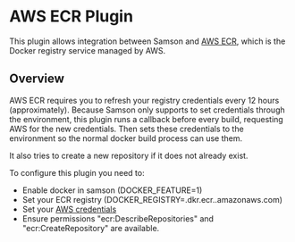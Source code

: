 # AWS ECR Plugin

This plugin allows integration between Samson and
[AWS ECR](http://docs.aws.amazon.com/AmazonECR/latest/userguide/what-is-ecr.html),
which is the Docker registry service managed by AWS.

## Overview

AWS ECR requires you to refresh your registry credentials every 12 hours (approximately).
Because Samson only supports to set credentials through the environment, this plugin
runs a callback before every build, requesting AWS for the new credentials. Then sets
these credentials to the environment so the normal docker build process can use them.

It also tries to create a new repository if it does not already exist.

To configure this plugin you need to:

* Enable docker in samson (DOCKER_FEATURE=1)
* Set your ECR registry (DOCKER_REGISTRY=<account>.dkr.ecr.<aws-region>.amazonaws.com)
* Set your [AWS credentials](http://docs.aws.amazon.com/sdkforruby/api/#Configuration)
* Ensure permissions "ecr:DescribeRepositories" and "ecr:CreateRepository" are available.
